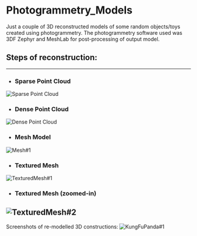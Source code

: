 # Photogrammetry_Models
Just a couple of 3D reconstructed models of some random objects/toys created using photogrammetry. The photogrammetry software used was 3DF Zephyr and MeshLab for post-processing of output model. 

## Steps of reconstruction:
-------------
- ### Sparse Point Cloud
![Sparse Point Cloud](https://github.com/AnshChoudhary/Photogrammetry_Models/blob/master/Sparse%20Point%20Cloud.png)

- ### Dense Point Cloud
![Dense Point Cloud](https://github.com/AnshChoudhary/Photogrammetry_Models/blob/master/Dense%20Point%20Cloud.png)

- ### Mesh Model 
![Mesh#1](https://github.com/AnshChoudhary/Photogrammetry_Models/blob/master/Mesh%231.png)

- ### Textured Mesh 
![TexturedMesh#1](https://github.com/AnshChoudhary/Photogrammetry_Models/blob/master/TexturedMesh%231.png)

- ### Textured Mesh (zoomed-in)
![TexturedMesh#2](https://github.com/AnshChoudhary/Photogrammetry_Models/blob/master/TexturedMesh%232.png)
-------------------------
Screenshots of re-modelled 3D constructions:
![KungFuPanda#1](https://github.com/AnshChoudhary/Photogrammetry_Models/blob/master/KungFuPanda%231.png)

